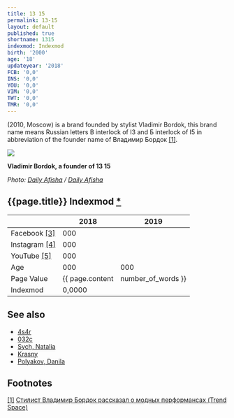 ```yaml
---
title: 13 15
permalink: 13-15
layout: default
published: true
shortname: 1315
indexmod: Indexmod
birth: '2000'
age: '18'
updateyear: '2018'
FCB: '0,0'
INS: '0,0'
YOU: '0,0'
VIM: '0,0'
TWT: '0,0'
TMR: '0,0'
---
```

(2010, Moscow) is a brand founded by stylist Vladimir Bordok, this brand name means Russian letters В
interlock of I3 and Б
interlock of I5 in abbreviation of the founder name of Владимир Бордок <span id="a1">[\[1\]](#f1)</span>.

![](https://img03.rl0.ru/afisha/1500x-/daily.afisha.ru/uploads/images/3/53/3538658467ad4f2d9786a584eac16a2a.png)

**Vladimir Bordok, a founder of 13 15**

*Photo: [Daily Afisha](https://daily.afisha.ru/beauty/3878-kak-odetsya-na-vecherinku-delovuyu-vstrechu-i-domashniy-prazdnik-za-10-000-rubley/) / [Daily Afisha](https://daily.afisha.ru/beauty/3878-kak-odetsya-na-vecherinku-delovuyu-vstrechu-i-domashniy-prazdnik-za-10-000-rubley/)*

## {{page.title}} Indexmod [*](indexmod)

||2018|2019|
|-|-|-|
|Facebook <span id="a3">[\[3\]](#f3)</span>|000||
|Instagram <span id="a4">[\[4\]](#f4)</span>|000||
|YouTube <span id="a5">[\[5\]](#f5)</span>|000||
|Age|000|000|
|Page Value|{{ page.content | number_of_words }}||
|Indexmod|0,0000||

## See also

+ [4s4r](4s4r)
+ [032c](032c)
+ [Sych, Natalia](sych-natalia)
+ [Krasny](krasny)
+ [Polyakov, Danila](polyakov-danila)

## Footnotes

[[1]](#a1) <span id="f1"></span> [Стилист Владимир Бордок рассказал о модных перформансах (Trend Space)](http://www.trendspace.ru/moda/bordok/)
